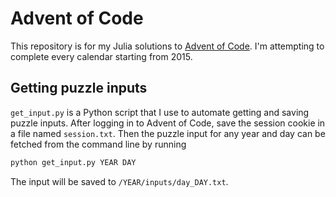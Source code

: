 # Advent of Code

This repository is for my Julia solutions to [Advent of Code](https://adventofcode.com/).
I'm attempting to complete every calendar starting from 2015.

## Getting puzzle inputs

`get_input.py` is a Python script that I use to automate getting and saving puzzle inputs.
After logging in to Advent of Code, save the session cookie in a file named `session.txt`.
Then the puzzle input for any year and day can be fetched from the command line by running

```bash
python get_input.py YEAR DAY
```

The input will be saved to `/YEAR/inputs/day_DAY.txt`.
